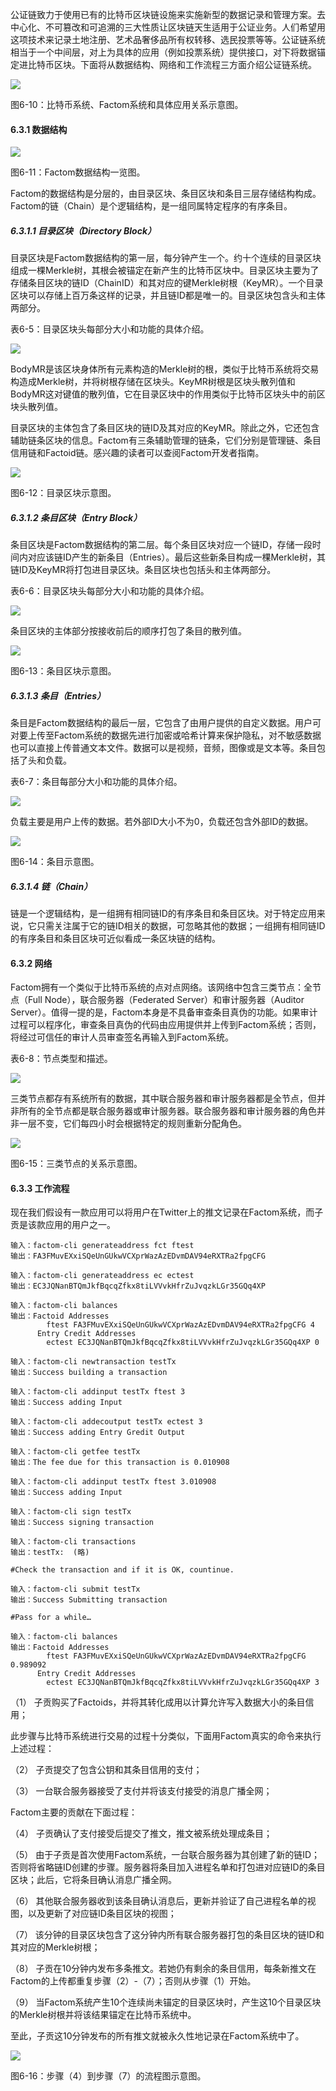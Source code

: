 公证链致力于使用已有的比特币区块链设施来实施新型的数据记录和管理方案。去中心化、不可篡改和可追溯的三大性质让区块链天生适用于公证业务。人们希望用这项技术来记录土地注册、艺术品奢侈品所有权转移、选民投票等等。公证链系统相当于一个中间层，对上为具体的应用（例如投票系统）提供接口，对下将数据锚定进比特币区块。下面将从数据结构、网络和工作流程三方面介绍公证链系统。

![](/assets/fig-6-10.png)

图6-10：比特币系统、Factom系统和具体应用关系示意图。

#### 6.3.1 数据结构

![](/assets/fig-6-11.png)

图6-11：Factom数据结构一览图。

Factom的数据结构是分层的，由目录区块、条目区块和条目三层存储结构构成。Factom的链（Chain）是个逻辑结构，是一组同属特定程序的有序条目。

##### 6.3.1.1 目录区块（Directory Block）

目录区块是Factom数据结构的第一层，每分钟产生一个。约十个连续的目录区块组成一棵Merkle树，其根会被锚定在新产生的比特币区块中。目录区块主要为了存储条目区块的链ID（ChainID）和其对应的键Merkle树根（KeyMR）。一个目录区块可以存储上百万条这样的记录，并且链ID都是唯一的。目录区块包含头和主体两部分。

表6-5：目录区块头每部分大小和功能的具体介绍。

![](/assets/fig-table-6-5.png)

BodyMR是该区块身体所有元素构造的Merkle树的根，类似于比特币系统将交易构造成Merkle树，并将树根存储在区块头。KeyMR树根是区块头散列值和BodyMR这对键值的散列值，它在目录区块中的作用类似于比特币区块头中的前区块头散列值。

目录区块的主体包含了条目区块的链ID及其对应的KeyMR。除此之外，它还包含辅助链条区块的信息。Factom有三条辅助管理的链条，它们分别是管理链、条目信用链和Factoid链。感兴趣的读者可以查阅Factom开发者指南。

![](/assets/fig-6-12.png)

图6-12：目录区块示意图。

##### 6.3.1.2 条目区块（Entry Block）

条目区块是Factom数据结构的第二层。每个条目区块对应一个链ID，存储一段时间内对应该链ID产生的新条目（Entries）。最后这些新条目构成一棵Merkle树，其链ID及KeyMR将打包进目录区块。条目区块也包括头和主体两部分。

表6-6：目录区块头每部分大小和功能的具体介绍。

![](/assets/fig-table-6-6.png)

条目区块的主体部分按接收前后的顺序打包了条目的散列值。

![](/assets/fig-6-13.png)

图6-13：条目区块示意图。

##### 6.3.1.3 条目（Entries）

条目是Factom数据结构的最后一层，它包含了由用户提供的自定义数据。用户可对要上传至Factom系统的数据先进行加密或哈希计算来保护隐私，对不敏感数据也可以直接上传普通文本文件。数据可以是视频，音频，图像或是文本等。条目包括了头和负载。

表6-7：条目每部分大小和功能的具体介绍。

![](/assets/fig-table-6-7.png)

负载主要是用户上传的数据。若外部ID大小不为0，负载还包含外部ID的数据。

![](/assets/fig-6-14.png)

图6-14：条目示意图。

##### 6.3.1.4 链（Chain）

链是一个逻辑结构，是一组拥有相同链ID的有序条目和条目区块。对于特定应用来说，它只需关注属于它的链ID相关的数据，可忽略其他的数据；一组拥有相同链ID的有序条目和条目区块可近似看成一条区块链的结构。

#### 6.3.2 网络

Factom拥有一个类似于比特币系统的点对点网络。该网络中包含三类节点：全节点（Full Node），联合服务器（Federated Server）和审计服务器（Auditor Server）。值得一提的是，Factom本身是不具备审查条目真伪的功能。如果审计过程可以程序化，审查条目真伪的代码由应用提供并上传到Factom系统；否则，将经过可信任的审计人员审查签名再输入到Factom系统。

表6-8：节点类型和描述。

![](/assets/fig-table-6-8.png)

三类节点都存有系统所有的数据，其中联合服务器和审计服务器都是全节点，但并非所有的全节点都是联合服务器或审计服务器。联合服务器和审计服务器的角色并非一层不变，它们每四小时会根据特定的规则重新分配角色。

![](/assets/fig-6-15.png)

图6-15：三类节点的关系示意图。

#### 6.3.3 工作流程

现在我们假设有一款应用可以将用户在Twitter上的推文记录在Factom系统，而子贡是该款应用的用户之一。

```
输入：factom-cli generateaddress fct ftest
输出：FA3FMuvEXxiSQeUnGUkwVCXprWazAzEDvmDAV94eRXTRa2fpgCFG

输入：factom-cli generateaddress ec ectest
输出：EC3JQNanBTQmJkfBqcqZfkx8tiLVVvkHfrZuJvqzkLGr35GQq4XP

输入：factom-cli balances
输出：Factoid Addresses
        ftest FA3FMuvEXxiSQeUnGUkwVCXprWazAzEDvmDAV94eRXTRa2fpgCFG 4
      Entry Credit Addresses
        ectest EC3JQNanBTQmJkfBqcqZfkx8tiLVVvkHfrZuJvqzkLGr35GQq4XP 0

输入：factom-cli newtransaction testTx
输出：Success building a transaction

输入：factom-cli addinput testTx ftest 3
输出：Success adding Input

输入：factom-cli addecoutput testTx ectest 3
输出：Success adding Entry Gredit Output

输入：factom-cli getfee testTx
输出：The fee due for this transaction is 0.010908

输入：factom-cli addinput testTx ftest 3.010908
输出：Success adding Input

输入：factom-cli sign testTx
输出：Success signing transaction

输入：factom-cli transactions
输出：testTx:  (略)

#Check the transaction and if it is OK, countinue.

输入：factom-cli submit testTx
输出：Success Submitting transaction

#Pass for a while…

输入：factom-cli balances
输出：Factoid Addresses 
        ftest FA3FMuvEXxiSQeUnGUkwVCXprWazAzEDvmDAV94eRXTRa2fpgCFG 0.989092
      Entry Credit Addresses
        ectest EC3JQNanBTQmJkfBqcqZfkx8tiLVVvkHfrZuJvqzkLGr35GQq4XP 3
```

（1）    子贡购买了Factoids，并将其转化成用以计算允许写入数据大小的条目信用；

此步骤与比特币系统进行交易的过程十分类似，下面用Factom真实的命令来执行上述过程：

（2）    子贡提交了包含公钥和其条目信用的支付；

（3）    一台联合服务器接受了支付并将该支付接受的消息广播全网；

Factom主要的贡献在下面过程：

（4）    子贡确认了支付接受后提交了推文，推文被系统处理成条目；

（5）    由于子贡是首次使用Factom系统，一台联合服务器为其创建了新的链ID；否则将省略链ID创建的步骤。服务器将条目加入进程名单和打包进对应链ID的条目区块；此后，它将条目确认消息广播全网。

（6）    其他联合服务器收到该条目确认消息后，更新并验证了自己进程名单的视图，以及更新了对应链ID条目区块的视图；

（7）    该分钟的目录区块包含了这分钟内所有联合服务器打包的条目区块的链ID和其对应的Merkle树根；

（8）    子贡在10分钟内发布多条推文。若她仍有剩余的条目信用，每条新推文在Factom的上传都重复步骤（2）-（7）；否则从步骤（1）开始。

（9）    当Factom系统产生10个连续尚未锚定的目录区块时，产生这10个目录区块的Merkle树根并将该结果锚定在比特币系统中。

至此，子贡这10分钟发布的所有推文就被永久性地记录在Factom系统中了。

![](/assets/fig-6-16.png)

图6-16：步骤（4）到步骤（7）的流程图示意图。

